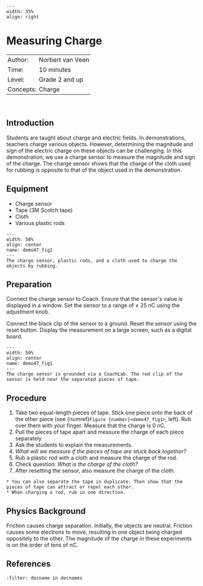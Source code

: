 ```{figure} ../../figures/ready.png
---
width: 35%
align: right
```
# Measuring Charge

<table style="width: 100%; border-collapse: collapse; border: none;">
     <tr style="background-color: var(--background-color);">
        <td style="text-align: left; padding: 3px; border: none; color: var(--text-color)">Author:</td>
        <td style="text-align: left; padding: 3px; border: none; color: var(--text-color)">Norbert van Veen</td>
    </tr>
    <tr style="background-color: var(--background-color);">
        <td style="text-align: left; padding: 3px; border: none; color: var(--text-color)">Time:</td>
        <td style="text-align: left; padding: 3px; border: none; color: var(--text-color)">10 minutes</td>
    </tr>
    <tr style="background-color: var(--background-color);">
        <td style="text-align: left; padding: 3px; border: none; color: var(--text-color)">Level:</td>
        <td style="text-align: left; padding: 3px; border: none; color: var(--text-color)">Grade 2 and up</td>
    </tr>
     <tr style="background-color: var(--background-color);">
        <td style="text-align: left; padding: 3px; border: none; color: var(--text-color)">Concepts:</td>
        <td style="text-align: left; padding: 3px; border: none; color: var(--text-color)">Charge</td>
    </tr>
</table><br>

## Introduction
Students are taught about charge and electric fields. In demonstrations, teachers charge various objects. However, determining the magnitude and sign of the electric charge on these objects can be challenging. In this demonstration, we use a charge sensor to measure the magnitude and sign of the charge. The charge sensor shows that the charge of the cloth used for rubbing is opposite to that of the object used in the demonstration.



## Equipment
* Charge sensor
* Tape (3M Scotch tape)
* Cloth
* Various plastic rods

```{figure} demo47_figure2.jpg
---
width: 50%
align: center
name: demo47_fig2
---
The charge sensor, plastic rods, and a cloth used to charge the objects by rubbing.
```

## Preparation
Connect the charge sensor to Coach. Ensure that the sensor's value is displayed in a window. Set the sensor to a range of $\pm$ 25 nC using the adjustment knob.

Connect the black clip of the sensor to a ground. Reset the sensor using the reset button. Display the measurement on a large screen, such as a digital board.


```{figure} demo47_figure1.jpg
---
width: 50%
align: center
name: demo47_fig1
---
The charge sensor is grounded via a CoachLab. The red clip of the sensor is held near the separated pieces of tape.
```

## Procedure
1. Take two equal-length pieces of tape. Stick one piece onto the back of the other piece (see {numref}`Figure {number}<demo47_fig1>`, left). Rub over them with your finger. Measure that the charge is 0 nC.
2. Pull the pieces of tape apart and measure the charge of each piece separately.
3. Ask the students to explain the measurements.
4. *What will we measure if the pieces of tape are stuck back together?*
5. Rub a plastic rod with a cloth and measure the charge of the rod.
6. Check question: *What is the charge of the cloth?*
7. After resetting the sensor, also measure the charge of the cloth.

```{tip}
* You can also separate the tape in duplicate. Then show that the pieces of tape can attract or repel each other.
* When charging a rod, rub in one direction.
```

## Physics Background
Friction causes charge separation. Initially, the objects are neutral. Friction causes some electrons to move, resulting in one object being charged oppositely to the other. The magnitude of the charge in these experiments is on the order of tens of nC.

## References
```{bibliography}
:filter: docname in docnames
```